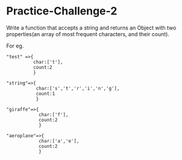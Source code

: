 # Practice-Challenge-2

Write a function that accepts a string and returns an Object with two properties(an array of most frequent characters, and their count).

For eg. 

```
"test" =>{
          char:['t'],
          count:2
          }
```
```
"string"=>{
           char:['s','t','r','i','n','g'],
           count:1
           }
```
```
"giraffe"=>{
            char:['f'],
            count:2
            }
  ```
  ```
"aeroplane"=>{
              char:['a','e'],
              count:2
              }
```

